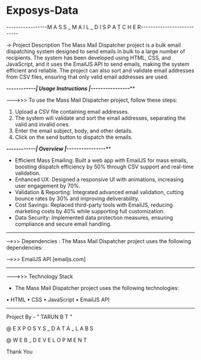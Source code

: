 # Exposys-Data
-----------------M A S S _ M A I L _ D I S P A T C H E R---------------------------

-> Project Description
The Mass Mail Dispatcher project is a bulk email dispatching system designed to send emails in bulk to a large number of recipients.
The system has been developed using HTML, CSS, and JavaScript, and it uses the EmailJS API to send emails, making the system efficient and reliable.
The project can also sort and validate email addresses from CSV files, ensuring that only valid email addresses are used.


*******------------| Usage Instructions |----------------*********

--->>> To use the Mass Mail Dispatcher project, follow these steps:

 1. Upload a CSV file containing email addresses.
 2. The system will validate and sort the email addresses, separating the valid and invalid ones.
 3. Enter the email subject, body, and other details.
 4. Click on the send button to dispatch the emails.


*******------------| Overview |----------------*********

* Efficient Mass Emailing: Built a web app with EmailJS for mass emails, boosting dispatch efficiency by 50% through CSV support and real-time validation.
* Enhanced UX: Designed a responsive UI with animations, increasing user engagement by 70%.
* Validation & Reporting: Integrated advanced email validation, cutting bounce rates by 30% and improving deliverability.
* Cost Savings: Replaced third-party tools with EmailJS, reducing marketing costs by 40% while supporting full customization.
* Data Security: Implemented data protection measures, ensuring compliance and secure email handling.

--------------------------------------------------------------------------------------------
-->>> Dependencies :
The Mass Mail Dispatcher project uses the following dependencies:

-->>> EmailJS API [emailjs.com]


---------------------------------------------------------------------------------------------
--->>> Technology Stack
- The Mass Mail Dispatcher project uses the following technologies:

 • HTML
 • CSS
 • JavaScript
 • EmailJS API

---------------------------------------------------------------------------------------------
Project By - " TARUN B T "

@ E X P O S Y S _ D A T A _ L A B S

@ W E B _ D E V E L O P M E N T

Thank You


